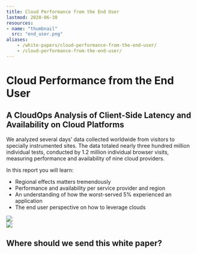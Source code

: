 ```yaml
---
title: Cloud Performance from the End User
lastmod: 2020-06-30
resources:
- name: "thumbnail"
  src: "end_user.png"
aliases:
    - /white-papers/cloud-performance-from-the-end-user/
    - /cloud-performance-from-the-end-user/
---
```



<div class="landing-page">
    <!-- hero -->
    <div class="hero jumbotron reading-landing jumbotron-fluid">
        <div class="container-fluid">
            <div class="row">
                <div class="col-xl-6 offset-xl-2 col-lg-10 offset-lg-1 col-md-12">
                    <h1 class="display-4">Cloud Performance from the End User</h1>
                </div>
            </div>
        </div>
    </div>
    <div class="main-content">
        <div class="row">
            <div class="col-xl-4 offset-xl-2 without-bottom-line">
                <div class="workshop-prerequisites">
                    <h2>A CloudOps Analysis of Client-Side Latency and Availability on Cloud Platforms</h2>                    
                    <p>We analyzed several days’ data collected worldwide from visitors to specially instrumented sites. The data totaled nearly three hundred million individual tests, conducted by 1.2 million individual browser visits, measuring performance and availability of nine cloud providers.</p>
                    <p>In this report you will learn:</p>
                    <ul class="dashes">
                    <li>Regional effects matters tremendously</li>
                    <li>Performance and availability per service provider and region</li>
                    <li>An understanding of how the worst-served 5% experienced an application</li>
                    <li>The end user perspective on how to leverage clouds</li>
                    </ul>
                </div>
            </div>
                <div class="col-xl-4 offset-xl-0 white-paper-image">
                <img src="/images/white-papers/cloud-performance-from-the-end-user.png">
            </div>
        </div>
            </div>
        </div>
    </div>
    <!-- contact us -->
    <div class="contact-us-card">
        <div class="row">
            <div class="col-xl-8 offset-xl-2 col-lg-10 offset-lg-1 col-md-12 col-sm-12 col-xs-12">
                <img src="/images/single-line-arrows.png">
            </div>
            <div
                class="col-xl-3 offset-xl-3 col-lg-3 offset-lg-1 col-md-10 offset-md-1 col-sm-10 offset-sm-1 col-xs-12">
                <h2>Where should we send this white paper?</h2>
            </div>
            <div
                class="col-xl-5 offset-xl-0 col-lg-6 offset-lg-1 col-md-8 offset-md-2 col-sm-10 offset-sm-1 col-xs-12 general-contact-form">
                <!--[if lte IE 8]>
<script charset="utf-8" type="text/javascript" src="//js.hsforms.net/forms/v2-legacy.js"></script>
<![endif]-->
<script charset="utf-8" type="text/javascript" src="//js.hsforms.net/forms/v2.js"></script>
<script>
  hbspt.forms.create({
	portalId: "732832",
	formId: "76b1f044-92e3-4f7e-ba70-dc55c81f67e5"
});
</script>
            </div>
        </div>
    </div>
</div>